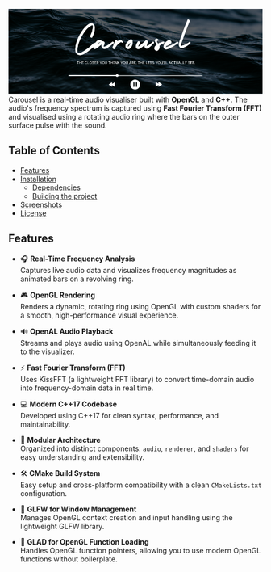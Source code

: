 ![Project Logo](./images/Carousel.png "carousel")
Carousel is a real-time audio visualiser built with **OpenGL** and **C++**. The audio's frequency spectrum is captured using **Fast Fourier Transform (FFT)** and visualised using a rotating audio ring where the bars on the outer surface pulse with the sound.

## Table of Contents

- [Features](#features)
- [Installation](#installation)
    * [Dependencies](#dependencies)
    * [Building the project](#build)
- [Screenshots](#screenshots)
- [License](#license)

## Features

- 🎧 **Real-Time Frequency Analysis**  
  Captures live audio data and visualizes frequency magnitudes as animated bars on a revolving ring.

- 🎮 **OpenGL Rendering**  
  Renders a dynamic, rotating ring using OpenGL with custom shaders for a smooth, high-performance visual experience.

- 🔊 **OpenAL Audio Playback**  
  Streams and plays audio using OpenAL while simultaneously feeding it to the visualizer.

- ⚡ **Fast Fourier Transform (FFT)**  
  Uses KissFFT (a lightweight FFT library) to convert time-domain audio into frequency-domain data in real time.

- 💻 **Modern C++17 Codebase**  
  Developed using C++17 for clean syntax, performance, and maintainability.

- 🧩 **Modular Architecture**  
  Organized into distinct components: `audio`, `renderer`, and `shaders` for easy understanding and extensibility.

- 🛠️ **CMake Build System**  
  Easy setup and cross-platform compatibility with a clean `CMakeLists.txt` configuration.

- 🔧 **GLFW for Window Management**  
  Manages OpenGL context creation and input handling using the lightweight GLFW library.

- 🧱 **GLAD for OpenGL Function Loading**  
  Handles OpenGL function pointers, allowing you to use modern OpenGL functions without boilerplate.
